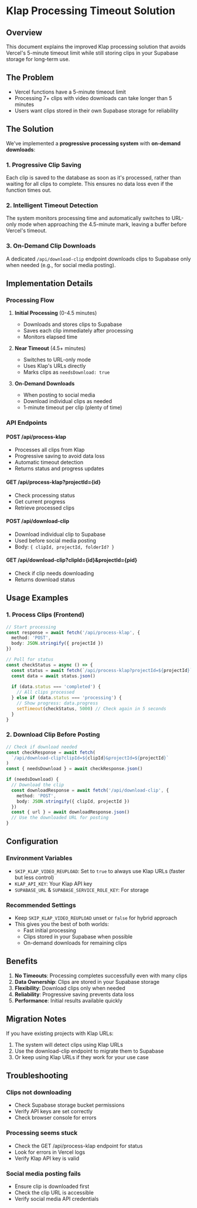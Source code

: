 # Klap Processing Timeout Solution

## Overview

This document explains the improved Klap processing solution that avoids Vercel's 5-minute timeout limit while still storing clips in your Supabase storage for long-term use.

## The Problem

- Vercel functions have a 5-minute timeout limit
- Processing 7+ clips with video downloads can take longer than 5 minutes
- Users want clips stored in their own Supabase storage for reliability

## The Solution

We've implemented a **progressive processing system** with **on-demand downloads**:

### 1. Progressive Clip Saving
Each clip is saved to the database as soon as it's processed, rather than waiting for all clips to complete. This ensures no data loss even if the function times out.

### 2. Intelligent Timeout Detection
The system monitors processing time and automatically switches to URL-only mode when approaching the 4.5-minute mark, leaving a buffer before Vercel's timeout.

### 3. On-Demand Clip Downloads
A dedicated `/api/download-clip` endpoint downloads clips to Supabase only when needed (e.g., for social media posting).

## Implementation Details

### Processing Flow

1. **Initial Processing** (0-4.5 minutes)
   - Downloads and stores clips to Supabase
   - Saves each clip immediately after processing
   - Monitors elapsed time

2. **Near Timeout** (4.5+ minutes)
   - Switches to URL-only mode
   - Uses Klap's URLs directly
   - Marks clips as `needsDownload: true`

3. **On-Demand Downloads**
   - When posting to social media
   - Download individual clips as needed
   - 1-minute timeout per clip (plenty of time)

### API Endpoints

#### POST /api/process-klap
- Processes all clips from Klap
- Progressive saving to avoid data loss
- Automatic timeout detection
- Returns status and progress updates

#### GET /api/process-klap?projectId={id}
- Check processing status
- Get current progress
- Retrieve processed clips

#### POST /api/download-clip
- Download individual clip to Supabase
- Used before social media posting
- Body: `{ clipId, projectId, folderId? }`

#### GET /api/download-clip?clipId={id}&projectId={pid}
- Check if clip needs downloading
- Returns download status

## Usage Examples

### 1. Process Clips (Frontend)
```typescript
// Start processing
const response = await fetch('/api/process-klap', {
  method: 'POST',
  body: JSON.stringify({ projectId })
})

// Poll for status
const checkStatus = async () => {
  const status = await fetch(`/api/process-klap?projectId=${projectId}`)
  const data = await status.json()
  
  if (data.status === 'completed') {
    // All clips processed
  } else if (data.status === 'processing') {
    // Show progress: data.progress
    setTimeout(checkStatus, 5000) // Check again in 5 seconds
  }
}
```

### 2. Download Clip Before Posting
```typescript
// Check if download needed
const checkResponse = await fetch(
  `/api/download-clip?clipId=${clipId}&projectId=${projectId}`
)
const { needsDownload } = await checkResponse.json()

if (needsDownload) {
  // Download the clip
  const downloadResponse = await fetch('/api/download-clip', {
    method: 'POST',
    body: JSON.stringify({ clipId, projectId })
  })
  const { url } = await downloadResponse.json()
  // Use the downloaded URL for posting
}
```

## Configuration

### Environment Variables
- `SKIP_KLAP_VIDEO_REUPLOAD`: Set to `true` to always use Klap URLs (faster but less control)
- `KLAP_API_KEY`: Your Klap API key
- `SUPABASE_URL` & `SUPABASE_SERVICE_ROLE_KEY`: For storage

### Recommended Settings
- Keep `SKIP_KLAP_VIDEO_REUPLOAD` unset or `false` for hybrid approach
- This gives you the best of both worlds:
  - Fast initial processing
  - Clips stored in your Supabase when possible
  - On-demand downloads for remaining clips

## Benefits

1. **No Timeouts**: Processing completes successfully even with many clips
2. **Data Ownership**: Clips are stored in your Supabase storage
3. **Flexibility**: Download clips only when needed
4. **Reliability**: Progressive saving prevents data loss
5. **Performance**: Initial results available quickly

## Migration Notes

If you have existing projects with Klap URLs:
1. The system will detect clips using Klap URLs
2. Use the download-clip endpoint to migrate them to Supabase
3. Or keep using Klap URLs if they work for your use case

## Troubleshooting

### Clips not downloading
- Check Supabase storage bucket permissions
- Verify API keys are set correctly
- Check browser console for errors

### Processing seems stuck
- Check the GET /api/process-klap endpoint for status
- Look for errors in Vercel logs
- Verify Klap API key is valid

### Social media posting fails
- Ensure clip is downloaded first
- Check the clip URL is accessible
- Verify social media API credentials 